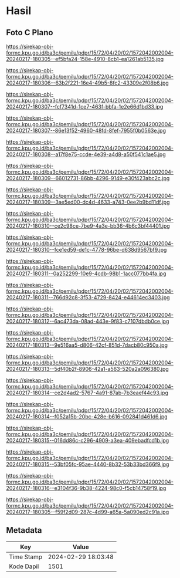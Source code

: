 # Hasil

## Foto C Plano

https://sirekap-obj-formc.kpu.go.id/ba3c/pemilu/pdpr/15/72/04/20/02/1572042002004-20240217-180305--ef5bfa24-158e-4910-8cb1-ea1261ab5135.jpg

https://sirekap-obj-formc.kpu.go.id/ba3c/pemilu/pdpr/15/72/04/20/02/1572042002004-20240217-180306--63b2f221-16e4-49b5-8fc2-43309e2f08b6.jpg

https://sirekap-obj-formc.kpu.go.id/ba3c/pemilu/pdpr/15/72/04/20/02/1572042002004-20240217-180307--fcf7341d-1ce7-463f-bbfa-1e2e66d1bd33.jpg

https://sirekap-obj-formc.kpu.go.id/ba3c/pemilu/pdpr/15/72/04/20/02/1572042002004-20240217-180307--86e13f52-4960-48fd-8fef-7955f0b0563e.jpg

https://sirekap-obj-formc.kpu.go.id/ba3c/pemilu/pdpr/15/72/04/20/02/1572042002004-20240217-180308--a17f8e75-ccde-4e39-a4d8-a50f541c1ae5.jpg

https://sirekap-obj-formc.kpu.go.id/ba3c/pemilu/pdpr/15/72/04/20/02/1572042002004-20240217-180309--66012731-86bb-4296-9149-e30f423abc2c.jpg

https://sirekap-obj-formc.kpu.go.id/ba3c/pemilu/pdpr/15/72/04/20/02/1572042002004-20240217-180309--3ae5ed00-dc4d-4633-a743-0ee2b9bd11df.jpg

https://sirekap-obj-formc.kpu.go.id/ba3c/pemilu/pdpr/15/72/04/20/02/1572042002004-20240217-180310--ce2c98ce-7be9-4a3e-bb36-4b6c3bf44401.jpg

https://sirekap-obj-formc.kpu.go.id/ba3c/pemilu/pdpr/15/72/04/20/02/1572042002004-20240217-180310--fce1ed59-de1c-4778-96be-d638d9567bf9.jpg

https://sirekap-obj-formc.kpu.go.id/ba3c/pemilu/pdpr/15/72/04/20/02/1572042002004-20240217-180311--0a252299-10e9-4cdb-98b1-1acc077bb4fa.jpg

https://sirekap-obj-formc.kpu.go.id/ba3c/pemilu/pdpr/15/72/04/20/02/1572042002004-20240217-180311--766d92c8-3f53-4729-8424-e44614ec3403.jpg

https://sirekap-obj-formc.kpu.go.id/ba3c/pemilu/pdpr/15/72/04/20/02/1572042002004-20240217-180312--6ac473da-08ad-443e-9f83-c7107dbdb0ce.jpg

https://sirekap-obj-formc.kpu.go.id/ba3c/pemilu/pdpr/15/72/04/20/02/1572042002004-20240217-180313--9e516aa5-d806-42cf-851d-7dacb80c950a.jpg

https://sirekap-obj-formc.kpu.go.id/ba3c/pemilu/pdpr/15/72/04/20/02/1572042002004-20240217-180313--5df40b2f-8906-42a1-a563-520a2a096380.jpg

https://sirekap-obj-formc.kpu.go.id/ba3c/pemilu/pdpr/15/72/04/20/02/1572042002004-20240217-180314--ce2d4ad2-5767-4a91-87ab-7b3eaef44c93.jpg

https://sirekap-obj-formc.kpu.go.id/ba3c/pemilu/pdpr/15/72/04/20/02/1572042002004-20240217-180314--f052a15b-20bc-428e-b616-092841d461d6.jpg

https://sirekap-obj-formc.kpu.go.id/ba3c/pemilu/pdpr/15/72/04/20/02/1572042002004-20240217-180315--016dd86c-c296-4909-a3ea-409ebadfcd1b.jpg

https://sirekap-obj-formc.kpu.go.id/ba3c/pemilu/pdpr/15/72/04/20/02/1572042002004-20240217-180315--53bf05fc-95ae-4440-8b32-53b33bd366f9.jpg

https://sirekap-obj-formc.kpu.go.id/ba3c/pemilu/pdpr/15/72/04/20/02/1572042002004-20240217-180316--e3104f36-9b38-4224-98c0-f5cb14758f19.jpg

https://sirekap-obj-formc.kpu.go.id/ba3c/pemilu/pdpr/15/72/04/20/02/1572042002004-20240217-180305--f59f2d09-287c-4d99-a65a-5a090ed2c91a.jpg


## Metadata

| Key        | Value               |
| ---------- | ------------------- |
| Time Stamp | 2024-02-29 18:03:48 |
| Kode Dapil | 1501                |



